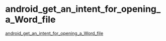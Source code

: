 # android_get_an_intent_for_opening_a_Word_file
[android_get_an_intent_for_opening_a_Word_file](https://aiwithcloud.com/2022/09/14/android_get_an_intent_for_opening_a_word_file/)